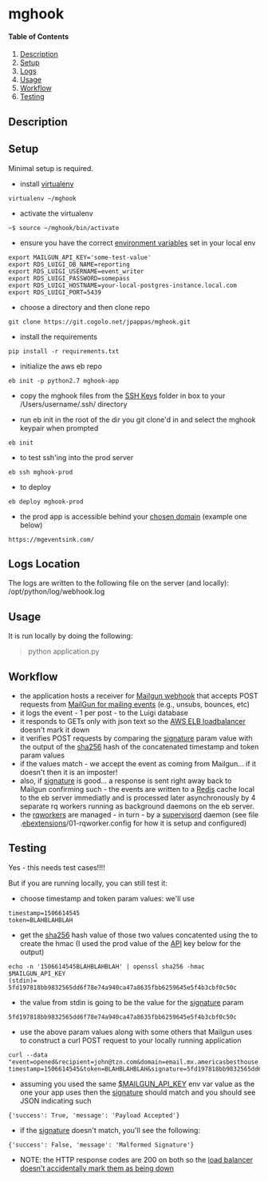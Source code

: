 # mghook

#### Table of Contents

1. [Description](#description)
2. [Setup](#setup)
3. [Logs](#logs-location) 
4. [Usage](#usage)
5. [Workflow](#workflow)
6. [Testing](#testing)

## Description

## Setup
Minimal setup is required.


* install [virtualenv](https://virtualenv.pypa.io/en/latest/) 
```
virtualenv ~/mghook
```

* activate the virtualenv
```
~$ source ~/mghook/bin/activate
```

* ensure you have the correct [environment variables](https://en.wikipedia.org/wiki/Environment_variable#Unix) set in your local env
```
export MAILGUN_API_KEY='some-test-value'
export RDS_LUIGI_DB_NAME=reporting
export RDS_LUIGI_USERNAME=event_writer
export RDS_LUIGI_PASSWORD=somepass
export RDS_LUIGI_HOSTNAME=your-local-postgres-instance.local.com
export RDS_LUIGI_PORT=5439
```


* choose a directory and then clone repo
```
git clone https://git.cogolo.net/jpappas/mghook.git
```

* install the requirements
```
pip install -r requirements.txt
```

* initialize the aws eb repo
```
eb init -p python2.7 mghook-app
```

* copy the mghook files from the [SSH Keys](https://docs.aws.amazon.com/AWSEC2/latest/UserGuide/ec2-key-pairs.html) folder in box to your /Users/username/.ssh/ directory

* run eb init in the root of the dir you git clone'd in and select the mghook keypair when prompted
```
eb init
```

* to test ssh'ing into the prod server
```
eb ssh mghook-prod
```

* to deploy
```
eb deploy mghook-prod
```

* the prod app is accessible behind your [chosen domain](https://docs.aws.amazon.com/elasticbeanstalk/latest/dg/customdomains.html) (example one below)
```
https://mgeventsink.com/
```

## Logs Location
The logs are written to the following file on the server (and locally):
/opt/python/log/webhook.log

## Usage

It is run locally by doing the following:
> python application.py



## Workflow

* the application hosts a receiver for [Mailgun webhook](https://documentation.mailgun.com/en/latest/api-webhooks.html) that accepts POST requests from [MailGun for mailing events](https://documentation.mailgun.com/en/latest/api-events.html#events) (e.g., unsubs, bounces, etc)
* it logs the event - 1 per post - to the Luigi database
* it responds to GETs only with json text so the [AWS ELB loadbalancer](https://docs.aws.amazon.com/elasticbeanstalk/latest/dg/using-features.managing.elb.html) doesn't mark it down
* it verifies POST requests by comparing the [signature](https://en.wikipedia.org/wiki/HMAC) param value with the output of the [sha256](https://en.wikipedia.org/wiki/SHA-2) hash of the concatenated timestamp and token param values
* if the values match - we accept the event as coming from Mailgun... if it doesn't then it is an imposter!
* also, if [signature](https://en.wikipedia.org/wiki/HMAC) is good... a response is sent right away back to Mailgun confirming such - the events are written to a [Redis](https://redis.io/) cache local to the eb server
immediatly and is processed later asynchronously by 4 separate rq workers running as background daemons on the eb server.
* the [rqworkers](https://python-rq.org/docs/workers/) are managed - in turn - by a [supervisord](http://supervisord.org/) daemon (see file .[ebextensions](https://docs.aws.amazon.com/elasticbeanstalk/latest/dg/ebextensions.html)/01-rqworker.config for how it is setup and configured)





## Testing

Yes - this needs test cases!!!!

But if you are running locally, you can still test it:
* choose  timestamp and token param values:  we'll use 
```
timestamp=1506614545
token=BLAHBLAHBLAH
```
 

* get the [sha256](https://en.wikipedia.org/wiki/SHA-2) hash value of those two values concatented using the  to create the hmac (I used the prod value of the [API](https://help.mailgun.com/hc/en-us/articles/203380100-Where-Can-I-Find-My-API-Key-and-SMTP-Credentials-) key below for the output)
```
echo -n '1506614545BLAHBLAHBLAH' | openssl sha256 -hmac $MAILGUN_API_KEY
(stdin)= 5fd197818bb9832565dd6f78e74a940ca47a8635fbb6259645e5f4b3cbf0c50c
```
* the value from stdin is going to be the value for the [signature](https://en.wikipedia.org/wiki/HMAC) param 
```
5fd197818bb9832565dd6f78e74a940ca47a8635fbb6259645e5f4b3cbf0c50c
```

* use the above param values along with some others that Mailgun uses to construct a curl POST request to your locally running application
 ```
curl --data  "event=opened&recipient=john@tzn.com&domain=email.mx.americasbesthouse.com&ip=127.0.0.1&country=US&city=PRAGUE&\
timestamp=1506614545&token=BLAHBLAHBLAH&signature=5fd197818bb9832565dd6f78e74a940ca47a8635fbb6259645e5f4b3cbf0c50c"
```

* assuming you used the same [$MAILGUN_API_KEY](https://help.mailgun.com/hc/en-us/articles/203380100-Where-Can-I-Find-My-API-Key-and-SMTP-Credentials-) env var value as the one your app uses then the [signature](https://en.wikipedia.org/wiki/HMAC) should match and you should see JSON indicating such
```
{'success': True, 'message': 'Payload Accepted'}
```
* if the [signature](https://en.wikipedia.org/wiki/HMAC) doesn't match, you'll see the following:
```
{'success': False, 'message': 'Malformed Signature'}
```

* NOTE: the HTTP response codes are 200 on both so the [load balancer doesn't accidentally mark them as being down](https://docs.aws.amazon.com/elasticloadbalancing/latest/classic/ts-elb-healthcheck.html)



